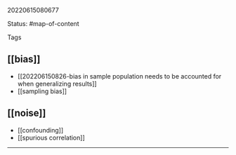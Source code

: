 20220615080677

Status: #map-of-content

Tags

## [[bias]]
- [[202206150826-bias in sample population needs to be accounted for when generalizing results]]
- [[sampling bias]]

## [[noise]]
- [[confounding]]
- [[spurious correlation]]



___